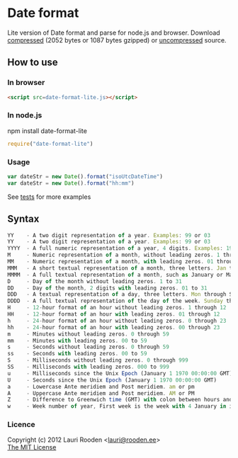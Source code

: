 
[1]: https://raw.github.com/litejs/date-format-lite/master/date-format-lite.js
[2]: https://raw.github.com/litejs/date-format-lite/master/date-format-lite.min.js
[3]: https://raw.github.com/litejs/date-format-lite/master/test/run.js "test/run.js"


Date format
===========

Lite version of Date format and parse for node.js and browser.
Download [compressed][2] 
(2052 bytes or 1087 bytes gzipped)
or [uncompressed][1] source.



## How to use

### In browser

```html
<script src=date-format-lite.js></script>
```

### In node.js

npm install date-format-lite

```javascript
require("date-format-lite")

```

### Usage

```javascript
var dateStr = new Date().format("isoUtcDateTime")
var dateStr = new Date().format("hh:mm")

```

See [tests][3] for more examples

## Syntax

```javascript
YY    - A two digit representation of a year. Examples: 99 or 03
YY    - A two digit representation of a year. Examples: 99 or 03
YYYY  - A full numeric representation of a year, 4 digits. Examples: 1999 or 2003
M     - Numeric representation of a month, without leading zeros. 1 through 12
MM    - Numeric representation of a month, with leading zeros. 01 through 12
MMM   - A short textual representation of a month, three letters. Jan through Dec
MMMM  - A full textual representation of a month, such as January or March. January through December
D     - Day of the month without leading zeros. 1 to 31
DD    - Day of the month, 2 digits with leading zeros. 01 to 31
DDD   - A textual representation of a day, three letters. Mon through Sun
DDDD  - A full textual representation of the day of the week. Sunday through Saturday
H     - 12-hour format of an hour without leading zeros. 1 through 12
HH    - 12-hour format of an hour with leading zeros. 01 through 12
h     - 24-hour format of an hour without leading zeros. 0 through 23
hh    - 24-hour format of an hour with leading zeros. 00 through 23
m     - Minutes without leading zeros. 0 through 59
mm    - Minutes with leading zeros. 00 to 59
s     - Seconds without leading zeros. 0 through 59
ss    - Seconds with leading zeros. 00 to 59
S     - Milliseconds without leading zeros. 0 through 999
SS    - Milliseconds with leading zeros. 000 to 999
u     - Milliseconds since the Unix Epoch (January 1 1970 00:00:00 GMT)
U     - Seconds since the Unix Epoch (January 1 1970 00:00:00 GMT)
a     - Lowercase Ante meridiem and Post meridiem. am or pm
A     - Uppercase Ante meridiem and Post meridiem. AM or PM
Z     - Difference to Greenwich time (GMT) with colon between hours and minutes. Example: GMT +02:00
w     - Week number of year, First week is the week with 4 January in it
```

### Licence

Copyright (c) 2012 Lauri Rooden &lt;lauri@rooden.ee&gt;  
[The MIT License](http://lauri.rooden.ee/mit-license.txt)



